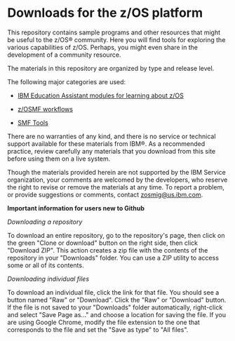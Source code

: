 Downloads for the z/OS platform
===============================

This repository contains sample programs and other resources that might be useful to the z/OS® community. Here you will find tools for exploring the various capabilities of z/OS. Perhaps, you might even share in the development of a community resource.

The materials in this repository are organized by type and release level.

The following major categories are used:

* [IBM Education Assistant modules for learning about z/OS](zOS-Education) 

* [z/OSMF workflows](zOS-Workflow)

* [SMF Tools](SMF-Tools)

There are no warranties of any kind, and there is no service or technical support available for these materials from IBM®. As a recommended practice, review carefully any materials that you download from this site before using them on a live system. 

Though the materials provided herein are not supported by the IBM Service organization, your comments are welcomed by the developers, who reserve the right to revise or remove the materials at any time. To report a problem, or provide suggestions or comments, contact zosmig@us.ibm.com. 

**Important information for users new to Github**

*Downloading a repository*

To download an entire repository, go to the repository's page, then click on the green "Clone or download" button on the right side, then click "Download ZIP". This action creates a zip file with the contents of the repository in your "Downloads" folder. You can use a ZIP utility to access some or all of its contents.

*Downloading individual files*

To download an individual file, click the link for that file. You should see a button named "Raw" or "Download". Click the "Raw" or "Download" button. If the file is not saved to your "Downloads" folder automatically, right-click and select "Save Page as..." and choose a location for saving the file. If you are using Google Chrome, modify the file extension to the one that corresponds to the file and set the "Save as type" to "All files".
